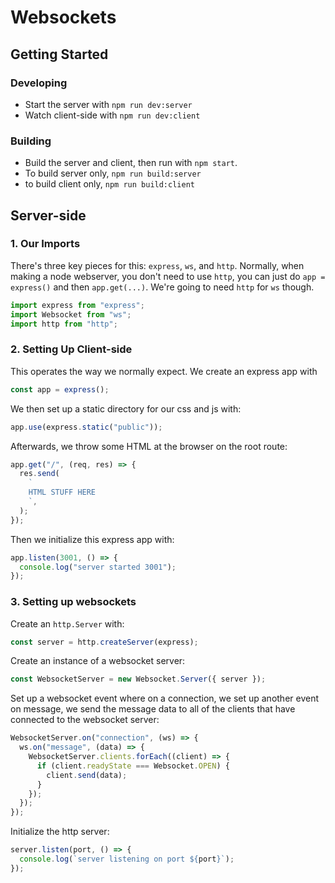 # Websockets

## Getting Started

### Developing

- Start the server with `npm run dev:server`
- Watch client-side with `npm run dev:client`

### Building

- Build the server and client, then run with `npm start`.
- To build server only, `npm run build:server`
- to build client only, `npm run build:client`

## Server-side

### 1. Our Imports

There's three key pieces for this: `express`, `ws`, and `http`. Normally, when making a node webserver, you don't need to use `http`, you can just do `app = express()` and then `app.get(...)`. We're going to need `http` for `ws` though.

```typescript
import express from "express";
import Websocket from "ws";
import http from "http";
```

### 2. Setting Up Client-side

This operates the way we normally expect. We create an express app with

```typescript
const app = express();
```

We then set up a static directory for our css and js with:

```typescript
app.use(express.static("public"));
```

Afterwards, we throw some HTML at the browser on the root route:

```typescript
app.get("/", (req, res) => {
  res.send(
    `
    HTML STUFF HERE
    `,
  );
});
```

Then we initialize this express app with:

```typescript
app.listen(3001, () => {
  console.log("server started 3001");
});
```

### 3. Setting up websockets

Create an `http.Server` with:

```typescript
const server = http.createServer(express);
```

Create an instance of a websocket server:

```typescript
const WebsocketServer = new Websocket.Server({ server });
```

Set up a websocket event where on a connection, we set up another event on message, we send the message data to all of the clients that have connected to the websocket server:

```typescript
WebsocketServer.on("connection", (ws) => {
  ws.on("message", (data) => {
    WebsocketServer.clients.forEach((client) => {
      if (client.readyState === Websocket.OPEN) {
        client.send(data);
      }
    });
  });
});
```

Initialize the http server:

```typescript
server.listen(port, () => {
  console.log(`server listening on port ${port}`);
});
```
